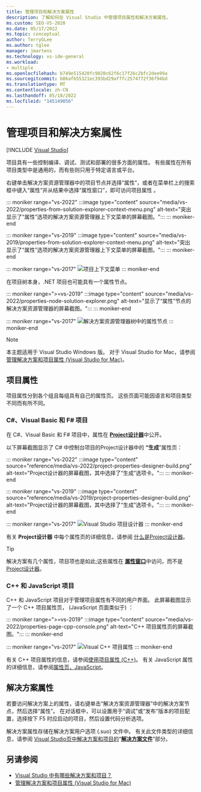 ```yaml
---
title: 管理项目和解决方案属性
description: 了解如何在 Visual Studio 中管理项目属性和解决方案属性。
ms.custom: SEO-VS-2020
ms.date: 05/17/2022
ms.topic: conceptual
author: TerryGLee
ms.author: tglee
manager: jmartens
ms.technology: vs-ide-general
ms.workload:
- multiple
ms.openlocfilehash: b749e515420fc9020c62f6c17f26c2bfc2dee99a
ms.sourcegitcommit: b86afb55321ec393bd29afffc2574772f36f94bd
ms.translationtype: MT
ms.contentlocale: zh-CN
ms.lasthandoff: 05/18/2022
ms.locfileid: "145149056"
---
```

# <a name="manage-project-and-solution-properties"></a>管理项目和解决方案属性

 [!INCLUDE [Visual Studio](~/includes/applies-to-version/vs-windows-only.md)]

项目具有一些控制编译、调试、测试和部署的很多方面的属性。 有些属性在所有项目类型中是通用的，而有些则只用于特定语言或平台。

右键单击解决方案资源管理器中的项目节点并选择“属性”，或者在菜单栏上的搜索框中键入“属性”并从结果中选择“属性窗口”，即可访问项目属性   。

::: moniker range="vs-2022"
:::image type="content" source="media/vs-2022/properties-from-solution-explorer-context-menu.png" alt-text="突出显示了“属性”选项的解决方案资源管理器上下文菜单的屏幕截图。":::
::: moniker-end

::: moniker range="vs-2019"
:::image type="content" source="media/vs-2019/properties-from-solution-explorer-context-menu.png" alt-text="突出显示了“属性”选项的解决方案资源管理器上下文菜单的屏幕截图。":::
::: moniker-end

::: moniker range="vs-2017"
![项目上下文菜单](../ide/media/vs2015_proj_prop_menu.gif)
::: moniker-end

在项目树本身，.NET 项目也可能具有一个属性节点。

::: moniker range=">=vs-2019"
:::image type="content" source="media/vs-2022/properties-node-solution-explorer.png" alt-text="显示了“属性”节点的解决方案资源管理器的屏幕截图。":::
::: moniker-end

::: moniker range="vs-2017"
![解决方案资源管理器树中的属性节点](../ide/media/vs2015_props_se.png)
::: moniker-end

> [!NOTE]
> 本主题适用于 Visual Studio  Windows 版。 对于 Visual Studio for Mac，请参阅[管理解决方案和项目属性 (Visual Studio for Mac)](/visualstudio/mac/managing-solutions-and-project-properties)。

## <a name="project-properties"></a>项目属性

项目属性分到各个组且每组具有自己的属性页。 这些页面可能因语言和项目类型不同而有所不同。

### <a name="c-visual-basic-and-f-projects"></a>C#、Visual Basic 和 F# 项目

在 C#、Visual Basic 和 F# 项目中，属性在 [**Project设计器**](reference/project-properties-reference.md)中公开。

以下屏幕截图显示了 C# 中控制台项目的Project设计器中的 **“生成**”属性页：

::: moniker range="vs-2022"
:::image type="content" source="reference/media/vs-2022/project-properties-designer-build.png" alt-text="Project设计器的屏幕截图，其中选择了“生成”选项卡。":::
::: moniker-end

::: moniker range="vs-2019"
:::image type="content" source="reference/media/vs-2019/project-properties-designer-build.png" alt-text="Project设计器的屏幕截图，其中选择了“生成”选项卡。":::
::: moniker-end

::: moniker range="vs-2017"
![Visual Studio 项目设计器](../ide/media/vs2015_proppage_build.png)
::: moniker-end

有关 **Project设计器** 中每个属性页的详细信息，请参阅 [什么是Project设计器](reference/project-properties-reference.md)。

> [!TIP]
> 解决方案有几个属性，项目项也是如此;这些属性在 [**属性窗口**](reference/properties-window.md)中访问，而不是 [Project设计器](reference/project-properties-reference.md)。

### <a name="c-and-javascript-projects"></a>C++ 和 JavaScript 项目

C++ 和 JavaScript 项目对于管理项目属性有不同的用户界面。 此屏幕截图显示了一个 C++ 项目属性页， (JavaScript 页面类似于) ：

::: moniker range=">=vs-2019"
:::image type="content" source="media/vs-2022/properties-page-cpp-console.png" alt-text="C++ 项目属性页的屏幕截图。":::
::: moniker-end

::: moniker range="vs-2017"
![Visual C++ 项目属性](../ide/media/vs2015_projprops_cpp.png)
::: moniker-end

有关 C++ 项目属性的信息，请参阅[使用项目属性 (C++)](/cpp/build/working-with-project-properties)。 有关 JavaScript 属性的详细信息，请参阅[属性页，JavaScript](../ide/reference/property-pages-javascript.md)。

## <a name="solution-properties"></a>解决方案属性

若要访问解决方案上的属性，请右键单击“解决方案资源管理器”中的解决方案节点，然后选择“属性”。 在对话框中，可以设置用于“调试”或“发布”版本的项目配置，选择按下 F5 时应启动的项目，然后设置代码分析选项。

解决方案属性存储在解决方案用户选项 (.suo) 文件中。 有关此文件类型的详细信息，请参阅 [Visual Studio页中解决方案和项目的](solutions-and-projects-in-visual-studio.md)“[**解决方案文件**](solutions-and-projects-in-visual-studio.md#solution-file)”部分。

## <a name="see-also"></a>另请参阅

- [Visual Studio 中有哪些解决方案和项目？](../ide/solutions-and-projects-in-visual-studio.md)
- [管理解决方案和项目属性 (Visual Studio for Mac)](/visualstudio/mac/managing-solutions-and-project-properties)
